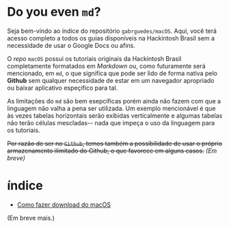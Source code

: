 # Do you even `md`?

Seja bem-vindo ao índice do repositório `gabrguedes/macOS`. Aqui, você terá acesso completo a todos os guias disponíveis na Hackintosh Brasil sem a necessidade de usar o Google Docs ou afins.

O _repo_ `macOS` possui os tutoriais originais da Hackintosh Brasil completamente formatados em _Markdown_ ou, como futuramente será mencionado, em `md`, o que significa que pode ser lido de forma nativa pelo **Github** sem qualquer necessidade de estar em um navegador apropriado ou baixar aplicativo espeçifico para tal.

As limitações do `md` são bem esepcíficas porém ainda não fazem com que a linguagem não valha a pena ser utilizada. Um exemplo mencionável é que às vezes tabelas horizontais serão exibidas verticalmente e algumas tabelas não terão células mescladas-- nada que impeça o uso da linguagem para os tutoriais.

~~Por razão de ser no `Github`, temos também a possibilidade de usar o próprio armazenamento ilimitado do Github, o que favorece em alguns casos.~~ _(Em breve)_

# índice

- [Como fazer download do macOS](DownloadmacOS.md)

(Em breve mais.)